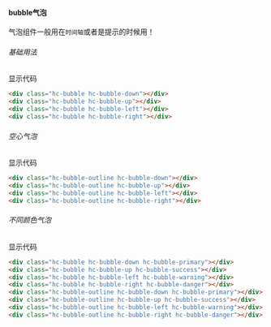 #### bubble气泡
气泡组件一般用在`时间轴`或者是提示的时候用！
###### 基础用法
<div class="code-pre">
  <div class="hc-bubble hc-bubble-down"></div>
  <div class="hc-bubble hc-bubble-up" style="margin-top:20px;"></div>
  <div class="hc-bubble hc-bubble-left" style="margin-top:20px;"></div>
  <div class="hc-bubble hc-bubble-right" style="margin-top:20px;"></div>
</div>
<p class="source">显示代码</p>

``` html
<div class="hc-bubble hc-bubble-down"></div>
<div class="hc-bubble hc-bubble-up"></div>
<div class="hc-bubble hc-bubble-left"></div>
<div class="hc-bubble hc-bubble-right"></div>
```
###### 空心气泡
<div class="code-pre">
  <div class="hc-bubble-outline hc-bubble-down"></div>
  <div class="hc-bubble-outline hc-bubble-up" style="margin-top:20px;"></div>
  <div class="hc-bubble-outline hc-bubble-left" style="margin-top:20px;"></div>
  <div class="hc-bubble-outline hc-bubble-right" style="margin-top:20px;"></div>
</div>
<p class="source">显示代码</p>

``` html
<div class="hc-bubble-outline hc-bubble-down"></div>
<div class="hc-bubble-outline hc-bubble-up"></div>
<div class="hc-bubble-outline hc-bubble-left"></div>
<div class="hc-bubble-outline hc-bubble-right"></div>
```
###### 不同颜色气泡
<div class="code-pre">
  <div class="hc-bubble hc-bubble-down hc-bubble-primary"></div>
  <div class="hc-bubble hc-bubble-up hc-bubble-success" style="margin-top:20px;"></div>
  <div class="hc-bubble hc-bubble-left hc-bubble-warning" style="margin-top:20px;"></div>
  <div class="hc-bubble hc-bubble-right hc-bubble-danger" style="margin-top:20px;"></div>
  <div class="hc-bubble-outline hc-bubble-down hc-bubble-primary" style="margin-top:20px;"></div>
  <div class="hc-bubble-outline hc-bubble-up hc-bubble-success" style="margin-top:20px;"></div>
  <div class="hc-bubble-outline hc-bubble-left hc-bubble-warning" style="margin-top:20px;"></div>
  <div class="hc-bubble-outline hc-bubble-right hc-bubble-danger" style="margin-top:20px;"></div>
</div>
<p class="source">显示代码</p>

``` html
<div class="hc-bubble hc-bubble-down hc-bubble-primary"></div>
<div class="hc-bubble hc-bubble-up hc-bubble-success"></div>
<div class="hc-bubble hc-bubble-left hc-bubble-warning"></div>
<div class="hc-bubble hc-bubble-right hc-bubble-danger"></div>
<div class="hc-bubble-outline hc-bubble-down hc-bubble-primary"></div>
<div class="hc-bubble-outline hc-bubble-up hc-bubble-success"></div>
<div class="hc-bubble-outline hc-bubble-left hc-bubble-warning"></div>
<div class="hc-bubble-outline hc-bubble-right hc-bubble-danger"></div>
```